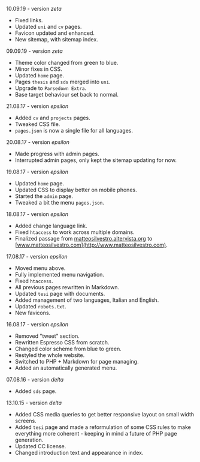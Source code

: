 10.09.19 - version *zeta*
* Fixed links.
* Updated `uni` and `cv` pages.
* Favicon updated and enhanced.
* New sitemap, with sitemap index.

09.09.19 - version *zeta*
* Theme color changed from green to blue.
* Minor fixes in CSS.
* Updated `home` page.
* Pages `thesis` and `sds` merged into `uni`.
* Upgrade to `Parsedown Extra`.
* Base target behaviour set back to normal.

21.08.17 - version *epsilon*
* Added `cv` and `projects` pages.
* Tweaked CSS file.
* `pages.json` is now a single file for all languages.

20.08.17 - version *epsilon*
* Made progress with admin pages.
* Interrupted admin pages, only kept the sitemap updating for now.

19.08.17 - version *epsilon*
* Updated `home` page.
* Updated CSS to display better on mobile phones.
* Started the `admin` page.
* Tweaked a bit the menu `pages.json`.

18.08.17 - version *epsilon*
* Added change language link.
* Fixed `htaccess` to work across multiple domains.
* Finalized passage from [matteosilvestro.altervista.org](http://matteosilvestro.altervista.org/) to [www.matteosilvestro.com](http://www.matteosilvestro.com).

17.08.17 - version *epsilon*
* Moved menu above.
* Fully implemented menu navigation.
* Fixed `htaccess`.
* All previous pages rewritten in Markdown.
* Updated `tesi` page with documents.
* Added management of two languages, Italian and English.
* Updated `robots.txt`.
* New favicons.

16.08.17 - version *epsilon*
* Removed "tweet" section.
* Rewritten Espresso CSS from scratch.
* Changed color scheme from blue to green.
* Restyled the whole website.
* Switched to PHP + Markdown for page managing.
* Added an automatically generated menu.

07.08.16 - version *delta*
* Added `sds` page.

13.10.15 - version *delta*
* Added CSS media queries to get better responsive layout on small width screens.
* Added `tesi` page and made a reformulation of some CSS rules to make everything more coherent - keeping in mind a future of PHP page generation.
* Updated CC license.
* Changed introduction text and appearance in index.
